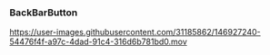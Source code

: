 ### BackBarButton

https://user-images.githubusercontent.com/31185862/146927240-54476f4f-a97c-4dad-91c4-316d6b781bd0.mov
